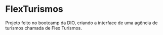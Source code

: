 # FlexTurismos
Projeto feito no bootcamp da DIO, criando a interface de uma agência de turismos chamada de Flex Turismos.
